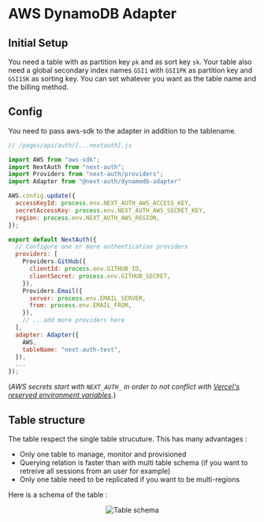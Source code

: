 # AWS DynamoDB Adapter

## Initial Setup

You need a table with as partition key `pk` and as sort key `sk`. Your table also need a global secondary index names `GSI1` with `GSI1PK` as partition key and `GSI1SK` as sorting key. You can set whatever you want as the table name and the billing method.

## Config

You need to pass aws-sdk to the adapter in addition to the tablename.

```JAVASCRIPT
// /pages/api/auth/[...nextauth].js

import AWS from "aws-sdk";
import NextAuth from "next-auth";
import Providers from "next-auth/providers";
import Adapter from "@next-auth/dynamodb-adapter"

AWS.config.update({
  accessKeyId: process.env.NEXT_AUTH_AWS_ACCESS_KEY,
  secretAccessKey: process.env.NEXT_AUTH_AWS_SECRET_KEY,
  region: process.env.NEXT_AUTH_AWS_REGION,
});

export default NextAuth({
  // Configure one or more authentication providers
  providers: [
    Providers.GitHub({
      clientId: process.env.GITHUB_ID,
      clientSecret: process.env.GITHUB_SECRET,
    }),
    Providers.Email({
      server: process.env.EMAIL_SERVER,
      from: process.env.EMAIL_FROM,
    }),
    // ...add more providers here
  ],
  adapter: Adapter({
    AWS,
    tableName: "next-auth-test",
  }),
  ...
});

```

(_AWS secrets start with `NEXT_AUTH_` in order to not conflict with [Vercel's reserved environment variables](https://vercel.com/docs/environment-variables#reserved-environment-variables)._)

## Table structure

The table respect the single table strucuture. This has many advantages :

- Only one table to manage, monitor and provisioned
- Querying relation is faster than with multi table schema (if you want to retreive all sessions from an user for example)
- Only one table need to be replicated if you want to be multi-regions

Here is a schema of the table :

<p align="center">
    <img src="https://i.imgur.com/hGZtWDq.png" alt="Table schema">
</p>
